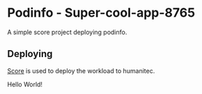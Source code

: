 # Podinfo - Super-cool-app-8765

A simple score project deploying podinfo.

## Deploying

[Score](https://score.dev/) is used to deploy the workload to humanitec.

Hello World!
